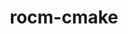 ---
title: "rocm-cmake"
layout: cache
categories: [package, develop-2023-05-14]
meta: {"versions": ["5.4.3"], "compilers": ["gcc@=11.1.0", "gcc@=11.3.0"], "oss": ["ubuntu20.04", "ubuntu22.04"], "platforms": ["linux"], "targets": ["x86_64_v3"], "stacks": ["e4s", "gpu-tests", "ml-linux-x86_64-rocm", "root"], "num_specs": 2, "num_specs_by_stack": {"gpu-tests": 1, "e4s": 1, "root": 2, "ml-linux-x86_64-rocm": 1}}
spec_details: [{"hash": "s4qi3avqaj5hyhdkpc6cclj26sbglonf", "compiler": "gcc@=11.1.0", "versions": ["5.4.3"], "os": "ubuntu20.04", "platform": "linux", "target": "x86_64_v3", "variants": ["build_system=cmake", "build_type=Release", "generator=make", "~ipo"], "stacks": ["gpu-tests", "e4s", "root"], "size": "-", "tarball": "https://binaries.spack.io/develop-2023-05-14/build_cache/linux-ubuntu20.04-x86_64_v3/gcc-11.1.0/rocm-cmake-5.4.3/linux-ubuntu20.04-x86_64_v3-gcc-11.1.0-rocm-cmake-5.4.3-s4qi3avqaj5hyhdkpc6cclj26sbglonf.spack"}, {"hash": "t2r2imrwn3o2xwg77woq6zriqlk64dgr", "compiler": "gcc@=11.3.0", "versions": ["5.4.3"], "os": "ubuntu22.04", "platform": "linux", "target": "x86_64_v3", "variants": ["build_system=cmake", "build_type=Release", "generator=make", "~ipo"], "stacks": ["ml-linux-x86_64-rocm", "root"], "size": "-", "tarball": "https://binaries.spack.io/develop-2023-05-14/build_cache/linux-ubuntu22.04-x86_64_v3/gcc-11.3.0/rocm-cmake-5.4.3/linux-ubuntu22.04-x86_64_v3-gcc-11.3.0-rocm-cmake-5.4.3-t2r2imrwn3o2xwg77woq6zriqlk64dgr.spack"}]
---
